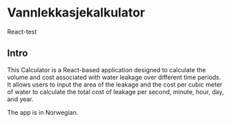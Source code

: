 # Vannlekkasjekalkulator

React-test

## Intro

This Calculator is a React-based application designed to calculate the volume and cost associated with water leakage over different time periods. It allows users to input the area of the leakage and the cost per cubic meter of water to calculate the total cost of leakage per second, minute, hour, day, and year.

The app is in Norwegian.
